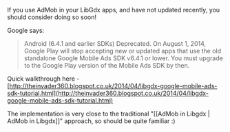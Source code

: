 If you use AdMob in your LibGdx apps, and have not updated recently, you should consider doing so soon!

Google says:
> Android (6.4.1 and earlier SDKs)
> Deprecated. On August 1, 2014, Google Play will stop accepting new or updated apps that use the old standalone Google Mobile Ads SDK v6.4.1 or lower. You must upgrade to the Google Play version of the Mobile Ads SDK by then.

Quick walkthrough here - [http://theinvader360.blogspot.co.uk/2014/04/libgdx-google-mobile-ads-sdk-tutorial.html](http://theinvader360.blogspot.co.uk/2014/04/libgdx-google-mobile-ads-sdk-tutorial.html)

The implementation is very close to the traditional "[[AdMob in Libgdx | AdMob in Libgdx]]" approach, so should be quite familiar :)